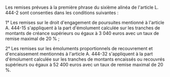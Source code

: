 Les remises prévues à la première phrase du sixième alinéa de l'article L. 444-2 sont consenties dans les conditions suivantes :

1° Les remises sur le droit d'engagement de poursuites mentionné à l'article A. 444-15 s'appliquent à la part d'émolument calculée sur les tranches de montants de créance supérieurs ou égaux à 3 040 euros avec un taux de remise maximal de 20 % ;

2° Les remises sur les émoluments proportionnels de recouvrement et d'encaissement mentionnés à l'article A. 444-32 s'appliquent à la part d'émolument calculée sur les tranches de montants encaissés ou recouvrés supérieurs ou égaux à 52 400 euros avec un taux de remise maximal de 20 %.
